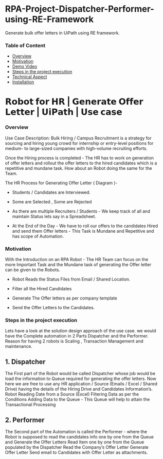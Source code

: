 # RPA-Project-Dispatcher-Performer-using-RE-Framework
Generate bulk offer letters in UiPath using RE framework.

### Table of Content
  * [Overview](#overview)
  * [Motivation](#motivation)
  * [Demo Video](#demo-video)
  * [Steps in the project execution](#steps-in-the-project-execution)
  * [Technical Aspect](#technical-aspect)
  * [Installation](#installation)

# 𝗥𝗼𝗯𝗼𝘁 𝗳𝗼𝗿 𝗛𝗥 | 𝗚𝗲𝗻𝗲𝗿𝗮𝘁𝗲 𝗢𝗳𝗳𝗲𝗿 𝗟𝗲𝘁𝘁𝗲𝗿 | 𝗨𝗶𝗣𝗮𝘁𝗵 | 𝗨𝘀𝗲 𝗰𝗮𝘀𝗲

### Overview 
Use Case Description:
Bulk Hiring / Campus Recruitment is a strategy for sourcing and hiring young crowd for internship or entry-level positions for medium- to large-sized companies with high-volume recruiting efforts.

Once the Hiring process is completed - The HR has to work on generation of offer letters and rollout the offer letters to the hired candidates which is a repetitive and mundane task. How about an Robot doing the same for the Team.

The HR Process for Generating Offer Letter ( Diagram )-

* Students / Candidates are Interviewed.

* Some are Selected , Some are Rejected

* As there are multiple Recruiters / Students - We keep track of all and maintain Status lets say in a Spreadsheet.

* At the End of the Day - We have to roll our offers to the candidates Hired and send them Offer letters - This Task is Mundane and Repetitive and has scope of Automation.

### Motivation
With the Introduction on an RPA Robot - The HR Team can focus on the more Important Task and the Mundane task of generating the Offer letter can be given to the Robots.

* Robot Reads the Status Files from Email / Shared Location.

* Filter all the Hired Candidates

* Generate The Offer letters as per company template

* Send the Offer Letters to the Candidates.

### Steps in the project execution
Lets have a look at the solution design approach of the use case. we would have the Complete automation in 2 Parts Dispatcher and the Performer. Reason for having 2 robots is Scaling , Transaction Management and maintenance.

## 1. Dispatcher
The First part of the Robot would be called Dispatcher whose job would be load the information to Queue required for generating the offer letters. Now here we are free to use any HR application / Source (Emails / Excel / Shared Drive) having the details of the Hiring Drive and Candidates Information’s.
Robot Reading Date from a Source (Excel)
Filtering Data as per the Conditions
Adding Data to the Queue - This Queue will help to attain the Transactional Processing

## 2. Performer
The Second part of the Automation is called the Performer - where the Robot is supposed to read the candidates info one by one from the Queue and Generate the Offer Letters
Read Item one by one from the Queue populated by the Dispatcher
Read the Company’s Offer Letter
Generate Offer Letter
Send email to Candidates with Offer Letter as attachments.
